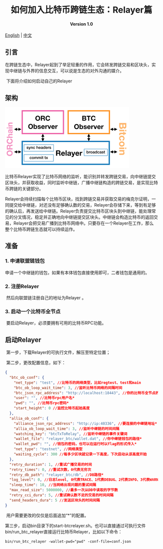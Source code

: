<h1 align="center">如何加入比特币跨链生态：Relayer篇</h1>
<h4 align="center">Version 1.0 </h4>

[English](https://github.com/ontio/cross-chain/blob/master/btc/How_to_Join_the_Bitcoin_Cross-Chain_Ecosystem-Relayer_Guide.md) | [中文](https://github.com/ontio/cross-chain/blob/master/btc/How_to_Join_the_Bitcoin_Cross-Chain_Ecosystem-Relayer_Guide_CN.md)

## 引言

​	在跨链生态中，Relayer起到了举足轻重的作用，它会转发跨链交易和区块头，实现中继链与外界的信息交互，可以说是生态的对外沟通的媒介。

​	下面将介绍如何启动自己的Relayer

## 架构

<img src="pic/relayer.png" style="zoom:50%;" />

​	比特币Relayer实现了比特币网络的监听，能识别并转发跨链交易，向中继链提交区块头，并获取收益，同时监听中继链，广播中继链构造的跨链交易，是实现比特币跨链的关键部分。

​	Relayer会持续扫描每个比特币区块，找到跨链交易并获取交易的梅克尔证明，一同提交给中继链，对还没有足够确认数的交易，Relayer会存储下来，等到有足够的确认后，再发送给中继链。Relayer负责提交比特币区块头到中继链，能处理常见的分叉情况，稳定并正确地向中继链提交区块头。中继链会构造比特币的返回交易，Relayer会把交易广播到比特币网络中。只要存在一个Relayer在工作，那么整个比特币跨链生态就可以持续运作。

## 准备

### 1. 申请联盟链钱包

​	申请一个中继链的钱包，如果有本体钱包直接使用即可，二者钱包是通用的。

### 2. 注册Relayer

​	然后向联盟链注册自己的地址为Relayer 。

### 3. 启动一个比特币全节点

​	要启动Relayer，必须要拥有可用的比特币RPC功能。

## 启动Relayer

​	第一步，下载Relayer的可执行文件，解压至特定位置；

​	第二步，更改配置信息，如下：

```json
{
  "btc_ob_conf": {
    "net_type": "test", //比特币的网络类型，比如regtest、test和main
    "btc_ob_loop_wait_time": 3, //监听比特币网络的间隔时间
    "btc_json_rpc_address": "http://localhost:18443", //你的比特币全节点的rpc地址*
    "user": "", //比特币rpc用户名*
    "pwd": "", //比特币rpc密码*
    "start_height": 0 //监控比特币起始高度
  },
  "allia_ob_conf": {
    "alliance_json_rpc_address": "http://ip:40336", //要连接的中继链地址*
    "allia_ob_loop_wait_time": 3, //监听中继链的时间间隔
    "watching_key": "btcTxToRelay", //监听中继链的事件关键词
    "wallet_file": "relayer_btc/wallet.dat", //你中继链钱包的路径*
    "wallet_pwd": "", //钱包的密码，也可以在运行时以flag的形式传入*
    "net_type": "testnet", //网络类型
    "waiting_cycle": 300 //每多少区块就记录一下高度，下次启动从该高度开始
  },
  "retry_duration": 1, //重试广播交易的时间
  "retry_times": 0, //重试次数，0代表无穷次
  "retry_db_path": "relayer_btc/db", //DB路径*
  "log_level": 0, //日志level, 0代表TRACE、1代表DEBUG、2代表INFO、3代表WARN、4代表ERROR
  "sleep_time": 10, //当网络出现问题的重试间隔
  "max_read_size": 5000000, //最多一次从DB中读取的字节数
  "retry_cci_dura": 5, //重试确认数不足的交易的时间间隔
  "send_headers_dura": 5 //发送区块头的时间间隔
}
```

​	用户需要更改的仅仅是后面追加“*”的配置。

​	第三步，启动bin目录下的start-btcrelayer.sh。也可以直接通过可执行文件bin/run_btc_relayer直接运行比特币Relayer，比如以下命令：

```shell
bin/run_btc_relayer -wallet-pwd="pwd" -conf-file=conf.json
```

